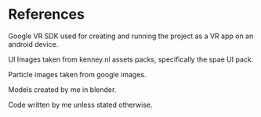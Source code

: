 # References

Google VR SDK used for creating and running the project as a VR app on an android device.

UI Images taken from kenney.nl assets packs, specifically the spae UI pack.

Particle images taken from google images.

Models created by me in blender.

Code written by me unless stated otherwise.
